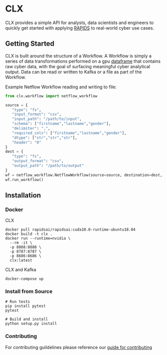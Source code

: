 # CLX

CLX provides a simple API for analysts, data scientists and engineers to quickly get started with applying [RAPIDS](https://rapids.ai/) to real-world cyber use cases.

## Getting Started

CLX is built around the structure of a Workflow. A Workflow is simply a series of data transformations performed on a gpu [dataframe](https://github.com/rapidsai/cudf) that contains raw cyber data, with the goal of surfacing meaningful cyber analytical output. Data can be read or written to Kafka or a file as part of the Workflow. 

Example Netflow Workflow reading and writing to file:
```python
from clx.workflow import netflow_workflow

source = {
   "type": "fs",
   "input_format": "csv",
   "input_path": "/path/to/input",
   "schema": ["firstname","lastname","gender"],
   "delimiter": ",",
   "required_cols": ["firstname","lastname","gender"],
   "dtype": ["str","str","str"],
   "header": "0"
}
dest = {
   "type": "fs",
   "output_format": "csv",
   "output_path": "/path/to/output"
}
wf = netflow_workflow.NetflowWorkflow(source=source, destination=dest, name="my-netflow-workflow")
wf.run_workflow()
```


## Installation

### Docker 

CLX 
```aidl
docker pull rapidsai/rapidsai:cuda10.0-runtime-ubuntu18.04
docker build -t clx .
docker run --runtime=nvidia \
  --rm -it \
  -p 8888:8888 \
  -p 8787:8787 \
  -p 8686:8686 \
  clx:latest
```

CLX and Kafka
```aidl
docker-compose up
```

### Install from Source

```aidl
# Run tests
pip install pytest
pytest

# Build and install
python setup.py install
```

### Contributing

For contributing guildelines please reference our [guide for contributing](https://github.com/rapidsai/clx/blob/master/CONTRIBUTING.md)